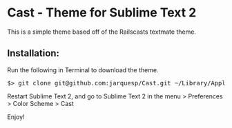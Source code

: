 <h1>Cast - Theme for Sublime Text 2</h1>
This is a simple theme based off of the Railscasts textmate theme.

<h2>Installation:</h2>
Run the following in Terminal to download the theme.

<pre>
$> git clone git@github.com:jarquesp/Cast.git ~/Library/Application\ Support/Sublime\ Text\ 2/Packages/Color\ Scheme\ -\ Default/Cast.tmTheme
</pre>

Restart Sublime Text 2, and go to Sublime Text 2 in the menu > Preferences > Color Scheme > Cast

Enjoy!